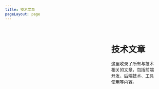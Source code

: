 ```yaml
---
title: 技术文章
pageLayout: page
---
```


<div class="theme-page">
  <div class="sidebar">
    <ThemeFilter theme="technology" />
  </div>
  <div class="main-content">
    <h1>技术文章</h1>
    <p>这里收录了所有与技术相关的文章，包括前端开发、后端技术、工具使用等内容。</p>
    <div class="filtered-articles">
      <ArticleList theme="technology" />
    </div>
  </div>
</div>

<style scoped>
.theme-page {
  display: grid;
  grid-template-columns: 300px 1fr;
  gap: 2rem;
  max-width: calc(1440px - 64px);
  width: 100%;
  margin: 2rem auto;
  padding: 0 1rem;
}
.filtered-articles {
  margin-top: 1rem;
}

.sidebar {
  position: sticky;
  top: 2rem;
  height: fit-content;
}

.main-content {
  padding-right: 2rem;
}

/* 响应式设计 */
@media (max-width: 768px) {
  .theme-page {
    grid-template-columns: 1fr;
    gap: 1rem;
    padding: 0 0.5rem;
  }
  
  .sidebar {
    position: static;
  }
  
  .main-content {
    padding-right: 0;
  }
}
</style> 